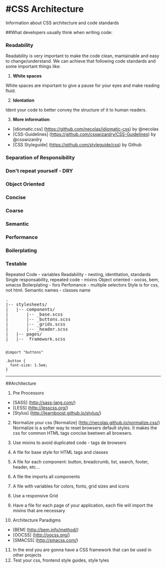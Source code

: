 #CSS Architecture
================

Information about CSS architecture and code standards

##What developers usually think when writing code:

### Readability

Readability is very important to make the code clean, mantainable and easy to change/understand. We can achieve that following code standards and some important things like:

1. **White spaces**

White spaces are important to give a pause for your eyes and make reading fluid.

2. **Identation**

Ident your code to better convey the structure of it to human readers.

3. **More information**: 
  * [idiomatic.css] (https://github.com/necolas/idiomatic-css) by @necolas
  * [CSS-Guidelines] (https://github.com/csswizardry/CSS-Guidelines) by @csswizardry
  * [CSS Styleguide] (https://github.com/styleguide/css) by Github

### Separation of Responsibility
### Don't repeat yourself - DRY
### Object Oriented
### Concise
### Coarse
### Semantic
### Performance
### Boilerplating
### Testable


Repeated Code - variables
Readability - nesting, identitation, standards
Single responsability, repeated code - mixins
Object oriented - oocss, bem, smacss
Boilerplating - fors
Perfomance - multiple selectors
Style is for css, not html. Semantic names - classes name

<pre>
.
|-- stylesheets/
|   |-- components/
|       |-- _base.scss
|       |-- _buttons.scss
|       |-- _grids.scss
|       |-- _header.scss
|   |-- pages/
|   |-- _framework.scss
</pre>

<pre lang="css"><code>
@import "buttons"

.button {
  font-size: 1.5em;
}
</code></pre>

---

##Architecture

1. Pre Processors 
  * [SASS] (http://sass-lang.com/)
  * [LESS] (http://lesscss.org/)
  * [Stylus] (http://learnboost.github.io/stylus/)
  
2. Normalize your css [Normalize] (http://necolas.github.io/normalize.css/)
Normalize is a softer way to reset browsers default styles. It makes the css for common HTML tags concise beetwen all browsers.

3. Use mixins to avoid duplicated code - tags de browsers
4. A file for base style for HTML tags and classes
5. A file for each component: button, breadcrumb, list, search, footer, header, etc...
6. A file the imports all components
7. A file with variables for colors, fonts, grid sizes and icons
8. Use a responsive Grid
9. Have a file for each page of your application, each file will import the mixins that are necessary

10. Architecture Paradigms
  * [BEM] (http://bem.info/method/) 
  * [OOCSS] (http://oocss.org/)
  * [SMACSS] (http://smacss.com/)
  
11. In the end you are gonna have a CSS framework that can be used in other projects
12. Test your css, frontend style guides, style tyles
